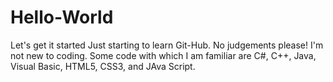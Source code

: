 # Hello-World
Let's get it started
Just starting to learn Git-Hub. No judgements please! I'm not new to coding. Some code with which I am familiar are C#, C++, Java, Visual Basic, HTML5, CSS3, and JAva Script.
